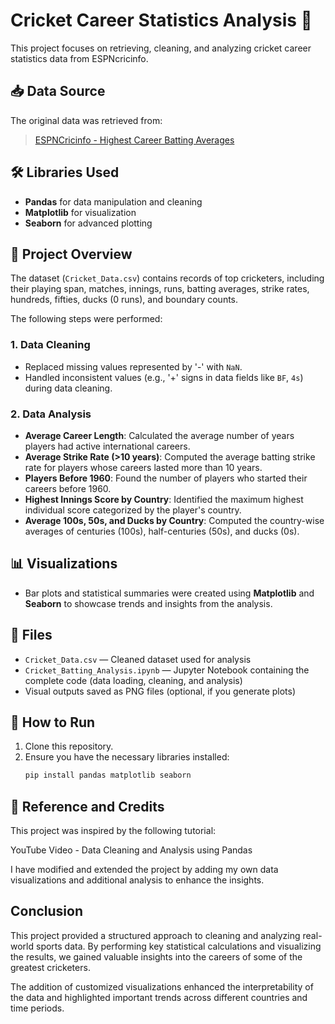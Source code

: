 # Cricket Career Statistics Analysis 🏏

This project focuses on retrieving, cleaning, and analyzing cricket career statistics data from ESPNcricinfo.

## 📥 Data Source
The original data was retrieved from:  
> [ESPNCricinfo - Highest Career Batting Averages](https://www.espncricinfo.com/records/highest-career-batting-average-282910)

## 🛠️ Libraries Used
- **Pandas** for data manipulation and cleaning
- **Matplotlib** for visualization
- **Seaborn** for advanced plotting

## 📄 Project Overview
The dataset (`Cricket_Data.csv`) contains records of top cricketers, including their playing span, matches, innings, runs, batting averages, strike rates, hundreds, fifties, ducks (0 runs), and boundary counts.

The following steps were performed:

### 1. Data Cleaning
- Replaced missing values represented by '-' with `NaN`.
- Handled inconsistent values (e.g., '+' signs in data fields like `BF`, `4s`) during data cleaning.

### 2. Data Analysis
- **Average Career Length**: Calculated the average number of years players had active international careers.
- **Average Strike Rate (>10 years)**: Computed the average batting strike rate for players whose careers lasted more than 10 years.
- **Players Before 1960**: Found the number of players who started their careers before 1960.
- **Highest Innings Score by Country**: Identified the maximum highest individual score categorized by the player's country.
- **Average 100s, 50s, and Ducks by Country**: Computed the country-wise averages of centuries (100s), half-centuries (50s), and ducks (0s).

## 📊 Visualizations
- Bar plots and statistical summaries were created using **Matplotlib** and **Seaborn** to showcase trends and insights from the analysis.

## 📁 Files
- `Cricket_Data.csv` — Cleaned dataset used for analysis
- `Cricket_Batting_Analysis.ipynb` — Jupyter Notebook containing the complete code (data loading, cleaning, and analysis)
- Visual outputs saved as PNG files (optional, if you generate plots)

## 🚀 How to Run
1. Clone this repository.
2. Ensure you have the necessary libraries installed:
   ```bash
   pip install pandas matplotlib seaborn


## 🎥 Reference and Credits
This project was inspired by the following tutorial:

YouTube Video - Data Cleaning and Analysis using Pandas

I have modified and extended the project by adding my own data visualizations and additional analysis to enhance the insights.

## Conclusion
This project provided a structured approach to cleaning and analyzing real-world sports data.
By performing key statistical calculations and visualizing the results, we gained valuable insights into the careers of some of the greatest cricketers.

The addition of customized visualizations enhanced the interpretability of the data and highlighted important trends across different countries and time periods.
